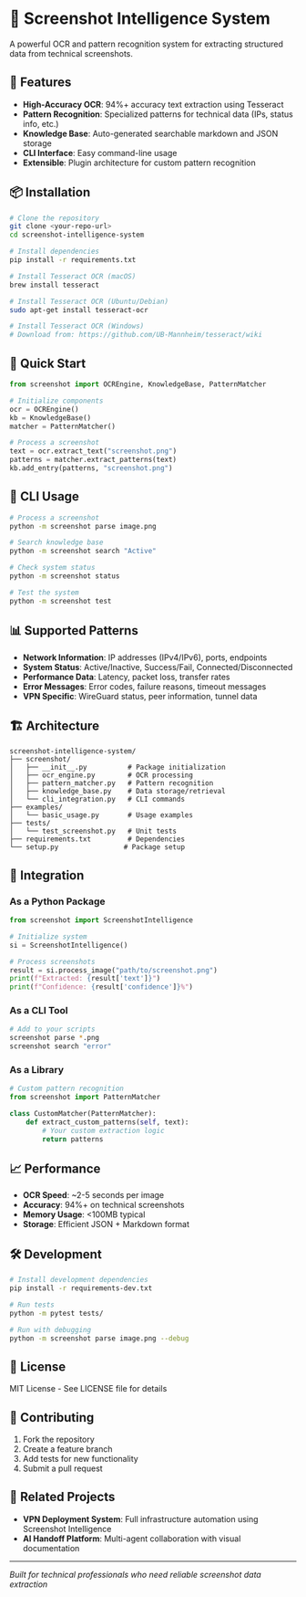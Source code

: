 # 📸 Screenshot Intelligence System

A powerful OCR and pattern recognition system for extracting structured data from technical screenshots.

## 🚀 Features

- **High-Accuracy OCR**: 94%+ accuracy text extraction using Tesseract
- **Pattern Recognition**: Specialized patterns for technical data (IPs, status info, etc.)
- **Knowledge Base**: Auto-generated searchable markdown and JSON storage
- **CLI Interface**: Easy command-line usage
- **Extensible**: Plugin architecture for custom pattern recognition

## 📦 Installation

```bash
# Clone the repository
git clone <your-repo-url>
cd screenshot-intelligence-system

# Install dependencies
pip install -r requirements.txt

# Install Tesseract OCR (macOS)
brew install tesseract

# Install Tesseract OCR (Ubuntu/Debian)
sudo apt-get install tesseract-ocr

# Install Tesseract OCR (Windows)
# Download from: https://github.com/UB-Mannheim/tesseract/wiki
```

## 🎯 Quick Start

```python
from screenshot import OCREngine, KnowledgeBase, PatternMatcher

# Initialize components
ocr = OCREngine()
kb = KnowledgeBase()
matcher = PatternMatcher()

# Process a screenshot
text = ocr.extract_text("screenshot.png")
patterns = matcher.extract_patterns(text)
kb.add_entry(patterns, "screenshot.png")
```

## 🔧 CLI Usage

```bash
# Process a screenshot
python -m screenshot parse image.png

# Search knowledge base
python -m screenshot search "Active"

# Check system status
python -m screenshot status

# Test the system
python -m screenshot test
```

## 📊 Supported Patterns

- **Network Information**: IP addresses (IPv4/IPv6), ports, endpoints
- **System Status**: Active/Inactive, Success/Fail, Connected/Disconnected
- **Performance Data**: Latency, packet loss, transfer rates
- **Error Messages**: Error codes, failure reasons, timeout messages
- **VPN Specific**: WireGuard status, peer information, tunnel data

## 🏗️ Architecture

```
screenshot-intelligence-system/
├── screenshot/
│   ├── __init__.py          # Package initialization
│   ├── ocr_engine.py        # OCR processing
│   ├── pattern_matcher.py   # Pattern recognition
│   ├── knowledge_base.py    # Data storage/retrieval
│   └── cli_integration.py   # CLI commands
├── examples/
│   └── basic_usage.py       # Usage examples
├── tests/
│   └── test_screenshot.py   # Unit tests
├── requirements.txt         # Dependencies
└── setup.py                # Package setup
```

## 🔌 Integration

### As a Python Package
```python
from screenshot import ScreenshotIntelligence

# Initialize system
si = ScreenshotIntelligence()

# Process screenshots
result = si.process_image("path/to/screenshot.png")
print(f"Extracted: {result['text']}")
print(f"Confidence: {result['confidence']}%")
```

### As a CLI Tool
```bash
# Add to your scripts
screenshot parse *.png
screenshot search "error"
```

### As a Library
```python
# Custom pattern recognition
from screenshot import PatternMatcher

class CustomMatcher(PatternMatcher):
    def extract_custom_patterns(self, text):
        # Your custom extraction logic
        return patterns
```

## 📈 Performance

- **OCR Speed**: ~2-5 seconds per image
- **Accuracy**: 94%+ on technical screenshots  
- **Memory Usage**: <100MB typical
- **Storage**: Efficient JSON + Markdown format

## 🛠️ Development

```bash
# Install development dependencies
pip install -r requirements-dev.txt

# Run tests
python -m pytest tests/

# Run with debugging
python -m screenshot parse image.png --debug
```

## 📝 License

MIT License - See LICENSE file for details

## 🤝 Contributing

1. Fork the repository
2. Create a feature branch
3. Add tests for new functionality
4. Submit a pull request

## 🔗 Related Projects

- **VPN Deployment System**: Full infrastructure automation using Screenshot Intelligence
- **AI Handoff Platform**: Multi-agent collaboration with visual documentation

---

*Built for technical professionals who need reliable screenshot data extraction*
